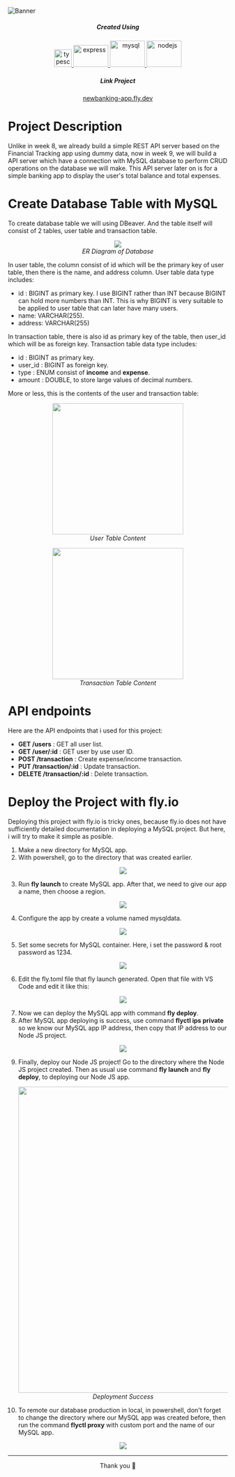 ![Banner](images/Build%20REST%20API%20Server%20with%20Database.png)

<h5 align="center">Created Using</h5>
<p align="center"><a href="https://www.typescriptlang.org/" target="_blank" rel="noreferrer"> <img src="https://raw.githubusercontent.com/devicons/devicon/master/icons/typescript/typescript-original.svg" alt="typescript" width="40" height="40"/> <a href="https://expressjs.com" target="_blank" rel="noreferrer"> <img src="https://raw.githubusercontent.com/devicons/devicon/master/icons/express/express-original-wordmark.svg" alt="express" width="80" height="50"/> </a> <a href="https://www.mysql.com/" target="_blank" rel="noreferrer"> <img src="https://raw.githubusercontent.com/devicons/devicon/master/icons/mysql/mysql-original-wordmark.svg" alt="mysql" width="80" height="60"/> </a> <a href="https://nodejs.org" target="_blank" rel="noreferrer"> <img src="https://raw.githubusercontent.com/devicons/devicon/master/icons/nodejs/nodejs-original-wordmark.svg" alt="nodejs" width="80" height="60"/> </a> </a> </p>

<h5 align="center">Link Project</h5>
<p align="center">
<a href="https://newbanking-app.fly.dev">newbanking-app.fly.dev</a>
</p>

# Project Description

Unlike in week 8, we already build a simple REST API server based on the Financial Tracking app using dummy data, now in week 9, we will build a API server which have a connection with MySQL database to perform CRUD operations on the database we will make. This API server later on is for a simple banking app to display the user's total balance and total expenses.

# Create Database Table with MySQL

To create database table we will using DBeaver. And the table itself will consist of 2 tables, user table and transaction table.

<p align="center">
<img src="images/1.PNG"> 
<br>
<em>ER Diagram of Database</em>
</p>

In user table, the column consist of id which will be the primary key of user table, then there is the name, and address column. User table data type includes:

- id : BIGINT as primary key. I use BIGINT rather than INT because BIGINT can hold more numbers than INT. This is why BIGINT is very suitable to be applied to user table that can later have many users.
- name: VARCHAR(255).
- address: VARCHAR(255)

In transaction table, there is also id as primary key of the table, then user_id which will be as foreign key. Transaction table data type includes:

- id : BIGINT as primary key.
- user_id : BIGINT as foreign key.
- type : ENUM consist of **income** and **expense**.
- amount : DOUBLE, to store large values of decimal numbers.

More or less, this is the contents of the user and transaction table:

<p align="center">
<img src="images/2.PNG" width="300"> 
<br>
<em>User Table Content</em>
</p>
<p align="center">
<img src="images/3.PNG" width="300"> 
<br>
<em>Transaction Table Content</em>
</p>

# API endpoints

Here are the API endpoints that i used for this project:

- **GET /users** : GET all user list.
- **GET /user/:id** : GET user by use user ID.
- **POST /transaction** : Create expense/income transaction.
- **PUT /transaction/:id** : Update transaction.
- **DELETE /transaction/:id** : Delete transaction.

# Deploy the Project with fly.io

Deploying this project with fly.io is tricky ones,
because fly.io does not have sufficiently detailed documentation in deploying a MySQL project. But here, i will try to make it simple as posible.

1. Make a new directory for MySQL app.
2. With powershell, go to the directory that was created earlier.
   <p align="center">
   <img src="images/4.PNG" >
   </p>
3. Run **fly launch** to create MySQL app. After that, we need to give our app a name, then choose a region.
    <p align="center">
   <img src="images/5.PNG" >
   </p>
4. Configure the app by create a volume named mysqldata.
    <p align="center">
   <img src="images/6.PNG" >
   </p>
5. Set some secrets for MySQL container. Here, i set the password & root password as 1234.
    <p align="center">
   <img src="images/7.PNG" >
   </p>
6. Edit the fly.toml file that fly launch generated. Open that file with VS Code and edit it like this:
    <p align="center">
   <img src="images/8.PNG">
   </p>
7. Now we can deploy the MySQL app with command **fly deploy**.
8. After MySQL app deploying is success, use command **flyctl ips private** so we know our MySQL app IP address, then copy that IP address to our Node JS project.
    <p align="center">
   <img src="images/9.PNG">
   </p>
9. Finally, deploy our Node JS project! Go to the directory where the Node JS project created. Then as usual use command **fly launch** and **fly deploy**, to deploying our Node JS app.
    <p align="center">
   <img src="images/10.PNG" width="700">
   <br>
   <em>Deployment Success</em>
   </p>
10. To remote our database production in local, in powershell, don't forget to change the directory where our MySQL app was created before, then run the command **flyctl proxy** with custom port and the name of our MySQL app.
    <p align="center">
    <img src="images/11.PNG">
    </p>

---

<p align="center">Thank you 🙏</p>
